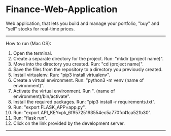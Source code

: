 # Finance-Web-Application
Web application, that lets you build and manage your portfolio, "buy" and "sell" stocks for real-time prices.

--------------------------------------------------------------------------------------------------------------

How to run (Mac OS):

1. Open the terminal.
2. Create a separate directory for the project. Run: "mkdir (project name)".
3. Move into the directory you created. Run: "cd (project name)".
4. Save the files from the repository to a directory you previously created.
5. Install virtualenv. Run: "pip3 install virtualenv".
6. Create a virtual environment. Run: "python3 -m venv (name of environment)".
7. Activate the virtual environment. Run ". (name of environment)/bin/activate".
8. Install the required packages. Run: "pip3 install -r requirements.txt".
9. Run: "export FLASK_APP=app.py".
10. Run: "export API_KEY=pk_6f95725193554ec5a770fd41ca52fb30".
11. Run: "flask run".
12. Click on the link provided by the development server.

--------------------------------------------------------------------------------------------------------------
